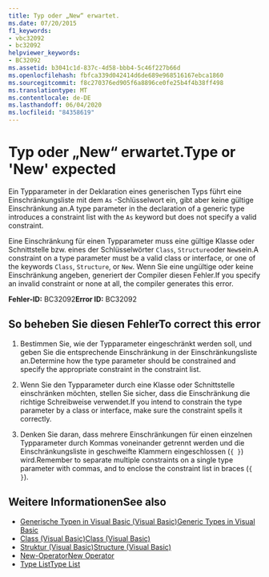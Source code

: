```yaml
---
title: Typ oder „New“ erwartet.
ms.date: 07/20/2015
f1_keywords:
- vbc32092
- bc32092
helpviewer_keywords:
- BC32092
ms.assetid: b3041c1d-837c-4d58-bbb4-5c46f227b66d
ms.openlocfilehash: fbfca339d042414d6de689e968516167ebca1860
ms.sourcegitcommit: f8c270376ed905f6a8896ce0fe25b4f4b38ff498
ms.translationtype: MT
ms.contentlocale: de-DE
ms.lasthandoff: 06/04/2020
ms.locfileid: "84358619"
---
```

# <a name="type-or-new-expected"></a><span data-ttu-id="eb0c9-102">Typ oder „New“ erwartet.</span><span class="sxs-lookup"><span data-stu-id="eb0c9-102">Type or 'New' expected</span></span>
<span data-ttu-id="eb0c9-103">Ein Typparameter in der Deklaration eines generischen Typs führt eine Einschränkungsliste mit dem `As` -Schlüsselwort ein, gibt aber keine gültige Einschränkung an.</span><span class="sxs-lookup"><span data-stu-id="eb0c9-103">A type parameter in the declaration of a generic type introduces a constraint list with the `As` keyword but does not specify a valid constraint.</span></span>  
  
 <span data-ttu-id="eb0c9-104">Eine Einschränkung für einen Typparameter muss eine gültige Klasse oder Schnittstelle bzw. eines der Schlüsselwörter `Class`, `Structure`oder `New`sein.</span><span class="sxs-lookup"><span data-stu-id="eb0c9-104">A constraint on a type parameter must be a valid class or interface, or one of the keywords `Class`, `Structure`, or `New`.</span></span> <span data-ttu-id="eb0c9-105">Wenn Sie eine ungültige oder keine Einschränkung angeben, generiert der Compiler diesen Fehler.</span><span class="sxs-lookup"><span data-stu-id="eb0c9-105">If you specify an invalid constraint or none at all, the compiler generates this error.</span></span>  
  
 <span data-ttu-id="eb0c9-106">**Fehler-ID:** BC32092</span><span class="sxs-lookup"><span data-stu-id="eb0c9-106">**Error ID:** BC32092</span></span>  
  
## <a name="to-correct-this-error"></a><span data-ttu-id="eb0c9-107">So beheben Sie diesen Fehler</span><span class="sxs-lookup"><span data-stu-id="eb0c9-107">To correct this error</span></span>  
  
1. <span data-ttu-id="eb0c9-108">Bestimmen Sie, wie der Typparameter eingeschränkt werden soll, und geben Sie die entsprechende Einschränkung in der Einschränkungsliste an.</span><span class="sxs-lookup"><span data-stu-id="eb0c9-108">Determine how the type parameter should be constrained and specify the appropriate constraint in the constraint list.</span></span>  
  
2. <span data-ttu-id="eb0c9-109">Wenn Sie den Typparameter durch eine Klasse oder Schnittstelle einschränken möchten, stellen Sie sicher, dass die Einschränkung die richtige Schreibweise verwendet.</span><span class="sxs-lookup"><span data-stu-id="eb0c9-109">If you intend to constrain the type parameter by a class or interface, make sure the constraint spells it correctly.</span></span>  
  
3. <span data-ttu-id="eb0c9-110">Denken Sie daran, dass mehrere Einschränkungen für einen einzelnen Typparameter durch Kommas voneinander getrennt werden und die Einschränkungsliste in geschweifte Klammern eingeschlossen (`{ }`) wird.</span><span class="sxs-lookup"><span data-stu-id="eb0c9-110">Remember to separate multiple constraints on a single type parameter with commas, and to enclose the constraint list in braces (`{ }`).</span></span>  
  
## <a name="see-also"></a><span data-ttu-id="eb0c9-111">Weitere Informationen</span><span class="sxs-lookup"><span data-stu-id="eb0c9-111">See also</span></span>

- [<span data-ttu-id="eb0c9-112">Generische Typen in Visual Basic (Visual Basic)</span><span class="sxs-lookup"><span data-stu-id="eb0c9-112">Generic Types in Visual Basic</span></span>](../programming-guide/language-features/data-types/generic-types.md)
- [<span data-ttu-id="eb0c9-113">Class (Visual Basic)</span><span class="sxs-lookup"><span data-stu-id="eb0c9-113">Class (Visual Basic)</span></span>](../language-reference/statements/class-statement.md)
- [<span data-ttu-id="eb0c9-114">Struktur (Visual Basic)</span><span class="sxs-lookup"><span data-stu-id="eb0c9-114">Structure (Visual Basic)</span></span>](../language-reference/statements/structure-statement.md)
- [<span data-ttu-id="eb0c9-115">New-Operator</span><span class="sxs-lookup"><span data-stu-id="eb0c9-115">New Operator</span></span>](../language-reference/operators/new-operator.md)
- [<span data-ttu-id="eb0c9-116">Type List</span><span class="sxs-lookup"><span data-stu-id="eb0c9-116">Type List</span></span>](../language-reference/statements/type-list.md)
